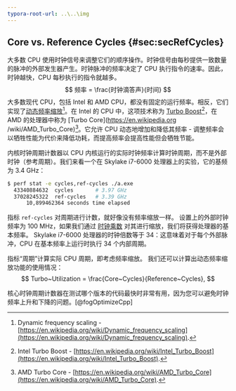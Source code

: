 ```yaml
---
typora-root-url: ..\..\img
---
```


## Core vs. Reference Cycles {#sec:secRefCycles}

大多数 CPU 使用时钟信号来调整它们的顺序操作。时钟信号由每秒提供一致数量的脉冲的外部发生器产生。时钟脉冲的频率决定了 CPU 执行指令的速率。因此，时钟越快，CPU 每秒执行的指令就越多。
$$
频率 = \frac{时钟滴答声}{时间}
$$
大多数现代 CPU，包括 Intel 和 AMD CPU，都没有固定的运行频率。相反，它们实现了[动态频率缩放](https://en.wikipedia.org/wiki/Dynamic_frequency_scaling)[^5]。在 Intel 的 CPU 中，这项技术称为 [Turbo Boost](https://en.wikipedia.org/wiki/Intel_Turbo_Boost)[^6]，在 AMD 的处理器中称为 [Turbo Core](https://en.wikipedia.org /wiki/AMD_Turbo_Core)[^7]。它允许 CPU 动态地增加和降低其频率 - 调整频率会以牺牲性能为代价来降低功耗，而提高频率会提高性能但会牺牲节能。

内核时钟周期计数器以 CPU 内核运行的实际时钟频率计算时钟周期，而不是外部时钟（参考周期）。我们来看一个在 Skylake i7-6000 处理器上的实验，它的基频为 3.4 GHz：

```bash
$ perf stat -e cycles,ref-cycles ./a.exe
  43340884632  cycles		# 3.97 GHz
  37028245322  ref-cycles	# 3.39 GHz
      10,899462364 seconds time elapsed
```

指标 `ref-cycles` 对周期进行计数，就好像没有频率缩放一样。 设置上的外部时钟频率为 100 MHz，如果我们通过 [时钟乘数](https://en.wikipedia.org/wiki/CPU_multiplier) 对其进行缩放，我们将获得处理器的基本频率。 Skylake i7-6000 处理器的时钟倍数等于 34：这意味着对于每个外部脉冲，CPU 在基本频率上运行时执行 34 个内部周期。

指标“周期”计算实际 CPU 周期，即考虑频率缩放。 我们还可以计算出动态频率缩放功能的使用情况：
$$
Turbo~Utilization = \frac{Core~Cycles}{Reference~Cycles},
$$

核心时钟周期计数器在测试哪个版本的代码最快时非常有用，因为您可以避免时钟频率上升和下降的问题。[@fogOptimizeCpp]

[^5]: Dynamic frequency scaling - [https://en.wikipedia.org/wiki/Dynamic_frequency_scaling](https://en.wikipedia.org/wiki/Dynamic_frequency_scaling).
[^6]: Intel Turbo Boost - [https://en.wikipedia.org/wiki/Intel_Turbo_Boost](https://en.wikipedia.org/wiki/Intel_Turbo_Boost).
[^7]: AMD Turbo Core - [https://en.wikipedia.org/wiki/AMD_Turbo_Core](https://en.wikipedia.org/wiki/AMD_Turbo_Core).
